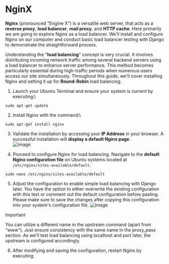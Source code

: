 # NginX
**Nginx** (pronounced "Engine X") is a versatile web server, that acts as a **reverse proxy**, **load balancer**, **mail proxy**, and **HTTP cache**. Here primarily we are going to explore  Nginx as a load balancer. We'll install and configure Nginx on our computer and conduct basic load balancer testing with Django to demonstrate the straightforward process.

Understanding the "**load balancing**" concept is very crucial. It involves distributing incoming network traffic among several backend servers using a load balancer to enhance server performance. This method becomes particularly essential during high-traffic periods when numerous users access our site simultaneously. Throughout this guide, we'll cover installing Nginx and setting it up for **Round-Robin** load balancing.

1. Launch your Ubuntu Terminal and ensure your system is current by executing:\
```
sudo apt-get update
```
2. Install Nginx with the command:\
```
sudo apt-get install nginx
```
3. Validate the installation by accessing your **IP Address** in your browser. A successful installation will **display a default Nginx page**.\
![image](https://github.com/mrkhorasani/NginX/assets/51242725/4f798d3e-4ad3-4f66-b438-8ea8b7528cc0)
 
4. Proceed to configure Nginx for load balancing. Navigate to the **default Nginx configuration file** on Ubuntu systems located at `/etc/nginx/sites-available/default`.
```
sudo nano /etc/nginx/sites-available/default
```
5. Adjust the configuration to enable simple load balancing with Django later. You have the option to either overwrite the existing configuration with this text or comment out the default configuration before pasting. Please make sure to save the changes after copying this configuration into your system's configuration file.
![image](https://github.com/mrkhorasani/NginX/assets/51242725/9ba81ed4-c1f2-4b99-a465-a3a581391ee2)

> [!IMPORTANT]  
> You can utilize a different name in the upstream command (apart from "www"). Just ensure consistency with the same name in the proxy_pass section. As we'll test load balancing using localhost and port later, the upstream is configured accordingly.

6. After modifying and saving the configuration, restart Nginx by executing:

